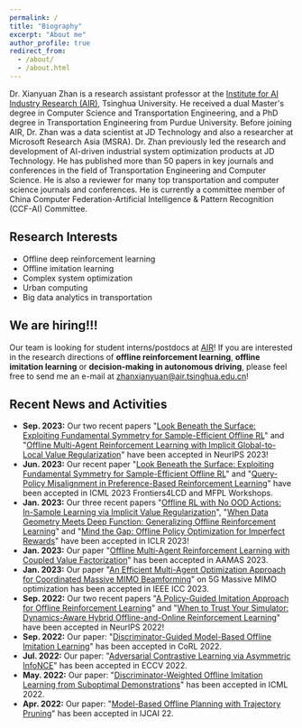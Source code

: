 ```yaml
---
permalink: /
title: "Biography"
excerpt: "About me"
author_profile: true
redirect_from: 
  - /about/
  - /about.html
---
```


Dr. Xianyuan Zhan is a research assistant professor at the [Institute for AI Industry Research (AIR)](https://air.tsinghua.edu.cn), Tsinghua University. He received a dual Master's degree in Computer Science and Transportation Engineering, and a PhD degree in Transportation Engineering from Purdue University. Before joining AIR, Dr. Zhan was a data scientist at JD Technology and also a researcher at Microsoft Research Asia (MSRA). Dr. Zhan previously led the research and development of AI-driven industrial system optimization products at JD Technology. He has published more than 50 papers in key journals and conferences in the field of Transportation Engineering and Computer Science. He is also a reviewer for many top transportation and computer science journals and conferences. He is currently a committee member of China Computer Federation-Artificial Intelligence & Pattern Recognition (CCF-AI) Committee. 

Research Interests
---
* Offline deep reinforcement learning
* Offline imitation learning
* Complex system optimization
* Urban computing
* Big data analytics in transportation

We are hiring!!!
---
Our team is looking for student interns/postdocs at [AIR](https://air.tsinghua.edu.cn)! If you are interested in the research directions of **offline reinforcement learning**, **offline imitation learning** or **decision-making in autonomous driving**, please feel free to send me an e-mail at [zhanxianyuan@air.tsinghua.edu.cn](mailto:zhanxianyuan@air.tsinghua.edu.cn)!


Recent News and Activities
---
* <b>Sep. 2023:</b> Our two recent papers "[Look Beneath the Surface: Exploiting Fundamental Symmetry for Sample-Efficient Offline RL](http://zhanxianyuan.xyz/publication/2023-TSRL)" and "[Offline Multi-Agent Reinforcement Learning with Implicit Global-to-Local Value Regularization](http://zhanxianyuan.xyz/publication/2023-OMIGA)" have been accepted in NeurIPS 2023!
* <b>Jun. 2023:</b> Our recent paper "[Look Beneath the Surface: Exploiting Fundamental Symmetry for Sample-Efficient Offline RL](http://zhanxianyuan.xyz/publication/2023-TSRL)" and "[Query-Policy Misalignment in Preference-Based Reinforcement Learning](http://zhanxianyuan.xyz/publication/2023-QPA)" have been accepted in ICML 2023 Frontiers4LCD and MFPL Workshops.
* <b>Jan. 2023:</b> Our three recent papers "[Offline RL with No OOD Actions: In-Sample Learning via Implicit Value Regularization](http://zhanxianyuan.xyz/publication/2022-SQL)", "[When Data Geometry Meets Deep Function: Generalizing Offline Reinforcement Learning](http://zhanxianyuan.xyz/publication/2022-DOGE)" and "[Mind the Gap: Offline Policy Optimization for Imperfect Rewards](http://zhanxianyuan.xyz/publication/2023-RGM)" have been accepted in ICLR 2023!
* <b>Jan. 2023:</b> Our paper "[Offline Multi-Agent Reinforcement Learning with Coupled Value Factorization](http://zhanxianyuan.xyz/publication/2023-OMAC)" has been accepted in AAMAS 2023.
* <b>Jan. 2023:</b> Our paper "[An Efficient Multi-Agent Optimization Approach for Coordinated Massive MIMO Beamforming](http://zhanxianyuan.xyz/publication/2023-MIMO_opt)" on 5G Massive MIMO optimization has been accepted in IEEE ICC 2023.
* <b>Sep. 2022:</b> Our two recent papers "[A Policy-Guided Imitation Approach for Offline Reinforcement Learning](http://zhanxianyuan.xyz/publication/2022-POR)" and "[When to Trust Your Simulator: Dynamics-Aware Hybrid Offline-and-Online Reinforcement Learning](http://zhanxianyuan.xyz/publication/2022-H2O)" have been accepted in NeurIPS 2022!
* <b>Sep. 2022:</b> Our paper: "[Discriminator-Guided Model-Based Offline Imitation Learning](http://zhanxianyuan.xyz/publication/2022-DMIL)" has been accepted in CoRL 2022.
* <b>Jul. 2022:</b> Our paper: "[Adversarial Contrastive Learning via Asymmetric InfoNCE](http://zhanxianyuan.xyz/publication/2022-ECCV_AinfoNCE)" has been accepted in ECCV 2022.
* <b>May. 2022:</b> Our paper: "[Discriminator-Weighted Offline Imitation Learning from Suboptimal Demonstrations](http://zhanxianyuan.xyz/publication/2021-DWBC)" has been accepted in ICML 2022.
* <b>Apr. 2022:</b> Our paper: "[Model-Based Offline Planning with Trajectory Pruning](http://zhanxianyuan.xyz/publication/2022-MOPP)" has been accepted in IJCAI 22.
